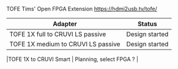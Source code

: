 TOFE Tims' Open FPGA Extension https://hdmi2usb.tv/tofe/


|Adapter|Status|
|-------|------|
|TOFE 1X full to CRUVI LS passive | Design started |
|TOFE 1X medium to CRUVI LS passive | Design started |

|TOFE 1X to CRUVI Smart | Planning, select FPGA ? |

